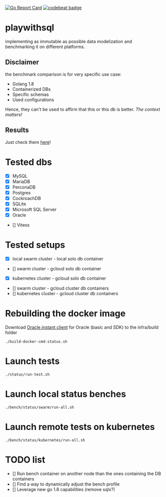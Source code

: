 [![Go Report Card](https://goreportcard.com/badge/github.com/vincentserpoul/playwithsql)](https://goreportcard.com/report/github.com/vincentserpoul/playwithsql)
[![codebeat badge](https://codebeat.co/badges/df4fb8c7-3472-46ff-a9c8-5fa72008269c)](https://codebeat.co/projects/github-com-vincentserpoul-playwithsql-master)

# playwithsql

implementing as immutable as possible data modelization and benchmarking it on different platforms.

## Disclaimer

the benchmark comparison is for very specific use case:
* Golang 1.8
* Containerized DBs
* Specific schemas
* Used configurations

Hence, they can't be used to affirm that this or this db is better.
*The context matters!*

## Results

Just check them [here](https://playwithsql-summary.surge.sh)!

# Tested dbs

- [x] MySQL
- [x] MariaDB
- [x] PerconaDB
- [x] Postgres
- [x] CockroachDB
- [x] SQLite
- [x] Microsoft SQL Server
- [x] Oracle
- [] Vitess

# Tested setups

- [x] local swarm cluster - local solo db container
- [] swarm cluster - gcloud solo db container
- [x] kubernetes cluster - gcloud solo db container
- [] swarm cluster - gcloud cluster db containers
- [] kubernetes cluster - gcloud cluster db containers

# Rebuilding the docker image

Download [Oracle instant client](http://www.oracle.com/technetwork/topics/linuxx86-64soft-092277.html) for Oracle (basic and SDK) to the infra/build folder

```
./build-docker-cmd-status.sh
```

# Launch tests

```
./status/run-test.sh
```

# Launch local status benches

```
./bench/status/swarm/run-all.sh
```

# Launch remote tests on kubernetes

```
./bench/status/kubernetes/run-all.sh
```

# TODO list

- [] Run bench container on another node than the ones containing the DB containers
- [] Find a way to dynamically adjust the bench profile
- [] Leverage new go 1.8 capabilities (remove sqlx?)

